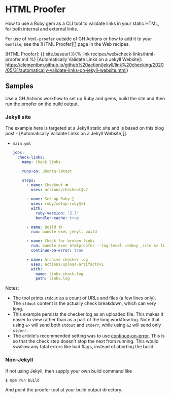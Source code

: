 # HTML Proofer

How to use a Ruby gem as a CLI tool to validate links in your static HTML, for both internal and external links.

For use of `html-proofer` outside of GH Actions or how to add it to your `Gemfile`, see the [HTML Proofer][] page in the Web recipes.

[HTML Proofer]: {{ site.baseurl }}{% link recipes/web/check-links/html-proofer.md %}
[Automatically Validate Links on a Jekyll Website]: https://clementbm.github.io/github%20action/jekyll/link%20checking/2020/05/31/automatically-validate-links-on-jekyll-website.html)


## Samples

Use a GH Actions workflow to set up Ruby and gems, build the site and then run the proofer on the build output.

### Jekyll site

The example here is targeted at a Jekyll static site and is based on this blog post - [Automatically Validate Links on a Jekyll Website][].

- `main.yml`
    ```yaml
    jobs:
      check-links:
        name: Check links

        runs-on: ubuntu-latest

        steps:
          - name: Checkout 🛎️
            uses: actions/checkout@v2

          - name: Set up Ruby 💎
            uses: ruby/setup-ruby@v1
            with:
              ruby-version: '2.7'
              bundler-cache: true

          - name: Build 🏗
            run: bundle exec jekyll build

          - name: Check for broken links
            run: bundle exec htmlproofer --log-level :debug _site &> links.log
            continue-on-error: true

          - name: Archive checker log
            uses: actions/upload-artifact@v1
            with:
              name: links-check.log
              path: links.log
    ```

Notes:

- The tool prints `stdout` as a count of URLs and files (a few lines only). The `stdout` content is the actually check breakdown, which can very long.
- This example persists the checker log as an uploaded file. This makes it easier to view rather than as a part of the long workflow log. Note that using `&>` will send both `stdout` and `stderr`, while using `&2` will send only `stderr`.
- The article's recommended setting was to use [continue-on-error][]. This is so that the check step doesn't stop the next from running. This would swallow any fatal errors like bad flags, instead of aborting the build.

[continue-on-error]: https://docs.github.com/en/actions/reference/workflow-syntax-for-github-actions#jobsjob_idstepscontinue-on-error

### Non-Jekyll

If not using Jekyll, then supply your own build command like

```sh
$ npm run build
```

And point the proofer tool at your build output directory.
